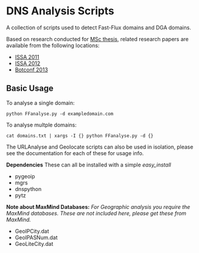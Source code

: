 DNS Analysis Scripts
==========

A collection of scripts used to detect Fast-Flux domains and DGA domains.

Based on research conducted for [MSc thesis](http://contentpro.seals.ac.za/iii/cpro/app?id=4780004999704752&itemId=1007739&lang=eng&service=blob&suite=def), related research papers are available from the following locations:
* [ISSA 2011](http://ieeexplore.ieee.org/xpls/abs_all.jsp?arnumber=6027531 "A framework for DNS based detection and mitigation of malware infections on a network")
* [ISSA 2012](http://ieeexplore.ieee.org/xpls/abs_all.jsp?arnumber=6320433 "Geo-spatial autocorrelation as a metric for the detection of Fast-Flux botnet domains")
* [Botconf 2013](https://www.botconf.eu/wp-content/uploads/2013/08/09-EtienneStalmans-paper.pdf "Spatial Statistics as a Metric for Detecting Botnet C2 Servers")

Basic Usage
----------

To analyse a single domain:

```python FFanalyse.py -d exampledomain.com```

To analyse multple domains:

```cat domains.txt | xargs -I {} python FFanalyse.py -d {}```

The URLAnalyse and Geolocate scripts can also be used in isolation, please see the documentation for each of these for usage info.

**Dependencies**
These can all be installed with a simple *easy_install <package name>*
* pygeoip
* mgrs
* dnspython
* pytz

**Note about MaxMind Databases:**
*For Geographic analysis you require the MaxMind databases. These are not included here, please get these from MaxMind.*
* GeoIPCity.dat
* GeoIPASNum.dat
* GeoLiteCity.dat

